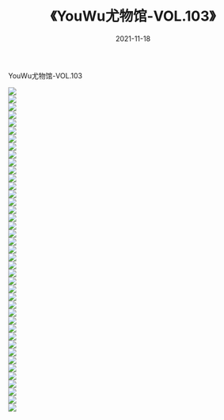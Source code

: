 ﻿---
layout: post
title:  《YouWu尤物馆-VOL.103》
date:   2021-11-18
img: http://img.660000.xyz/Sharelink/网络美图/2021/YouWu尤物馆-VOL.103/000.jpg
categories: [美女, 清纯, 唯美]
---

YouWu尤物馆-VOL.103

  ![](http://img.660000.xyz/Sharelink/网络美图/2021/YouWu尤物馆-VOL.103/001.jpg) <br> ![](http://img.660000.xyz/Sharelink/网络美图/2021/YouWu尤物馆-VOL.103/002.jpg) <br> ![](http://img.660000.xyz/Sharelink/网络美图/2021/YouWu尤物馆-VOL.103/003.jpg) <br> ![](http://img.660000.xyz/Sharelink/网络美图/2021/YouWu尤物馆-VOL.103/004.jpg) <br> ![](http://img.660000.xyz/Sharelink/网络美图/2021/YouWu尤物馆-VOL.103/005.jpg) <br> ![](http://img.660000.xyz/Sharelink/网络美图/2021/YouWu尤物馆-VOL.103/006.jpg) <br> ![](http://img.660000.xyz/Sharelink/网络美图/2021/YouWu尤物馆-VOL.103/007.jpg) <br> ![](http://img.660000.xyz/Sharelink/网络美图/2021/YouWu尤物馆-VOL.103/008.jpg) <br> ![](http://img.660000.xyz/Sharelink/网络美图/2021/YouWu尤物馆-VOL.103/009.jpg) <br> ![](http://img.660000.xyz/Sharelink/网络美图/2021/YouWu尤物馆-VOL.103/010.jpg) <br> ![](http://img.660000.xyz/Sharelink/网络美图/2021/YouWu尤物馆-VOL.103/011.jpg) <br> ![](http://img.660000.xyz/Sharelink/网络美图/2021/YouWu尤物馆-VOL.103/012.jpg) <br> ![](http://img.660000.xyz/Sharelink/网络美图/2021/YouWu尤物馆-VOL.103/013.jpg) <br> ![](http://img.660000.xyz/Sharelink/网络美图/2021/YouWu尤物馆-VOL.103/014.jpg) <br> ![](http://img.660000.xyz/Sharelink/网络美图/2021/YouWu尤物馆-VOL.103/015.jpg) <br> ![](http://img.660000.xyz/Sharelink/网络美图/2021/YouWu尤物馆-VOL.103/016.jpg) <br> ![](http://img.660000.xyz/Sharelink/网络美图/2021/YouWu尤物馆-VOL.103/017.jpg) <br> ![](http://img.660000.xyz/Sharelink/网络美图/2021/YouWu尤物馆-VOL.103/018.jpg) <br> ![](http://img.660000.xyz/Sharelink/网络美图/2021/YouWu尤物馆-VOL.103/019.jpg) <br> ![](http://img.660000.xyz/Sharelink/网络美图/2021/YouWu尤物馆-VOL.103/020.jpg) <br> ![](http://img.660000.xyz/Sharelink/网络美图/2021/YouWu尤物馆-VOL.103/021.jpg) <br> ![](http://img.660000.xyz/Sharelink/网络美图/2021/YouWu尤物馆-VOL.103/022.jpg) <br> ![](http://img.660000.xyz/Sharelink/网络美图/2021/YouWu尤物馆-VOL.103/023.jpg) <br> ![](http://img.660000.xyz/Sharelink/网络美图/2021/YouWu尤物馆-VOL.103/024.jpg) <br> ![](http://img.660000.xyz/Sharelink/网络美图/2021/YouWu尤物馆-VOL.103/025.jpg) <br> ![](http://img.660000.xyz/Sharelink/网络美图/2021/YouWu尤物馆-VOL.103/026.jpg) <br> ![](http://img.660000.xyz/Sharelink/网络美图/2021/YouWu尤物馆-VOL.103/027.jpg) <br> ![](http://img.660000.xyz/Sharelink/网络美图/2021/YouWu尤物馆-VOL.103/028.jpg) <br> ![](http://img.660000.xyz/Sharelink/网络美图/2021/YouWu尤物馆-VOL.103/029.jpg) <br> ![](http://img.660000.xyz/Sharelink/网络美图/2021/YouWu尤物馆-VOL.103/030.jpg) <br> ![](http://img.660000.xyz/Sharelink/网络美图/2021/YouWu尤物馆-VOL.103/031.jpg) <br> ![](http://img.660000.xyz/Sharelink/网络美图/2021/YouWu尤物馆-VOL.103/032.jpg) <br> ![](http://img.660000.xyz/Sharelink/网络美图/2021/YouWu尤物馆-VOL.103/033.jpg) <br> ![](http://img.660000.xyz/Sharelink/网络美图/2021/YouWu尤物馆-VOL.103/034.jpg) <br> ![](http://img.660000.xyz/Sharelink/网络美图/2021/YouWu尤物馆-VOL.103/035.jpg) <br> ![](http://img.660000.xyz/Sharelink/网络美图/2021/YouWu尤物馆-VOL.103/036.jpg) <br> ![](http://img.660000.xyz/Sharelink/网络美图/2021/YouWu尤物馆-VOL.103/037.jpg) <br> ![](http://img.660000.xyz/Sharelink/网络美图/2021/YouWu尤物馆-VOL.103/038.jpg) <br> ![](http://img.660000.xyz/Sharelink/网络美图/2021/YouWu尤物馆-VOL.103/039.jpg) <br> ![](http://img.660000.xyz/Sharelink/网络美图/2021/YouWu尤物馆-VOL.103/040.jpg) <br> ![](http://img.660000.xyz/Sharelink/网络美图/2021/YouWu尤物馆-VOL.103/041.jpg) <br>